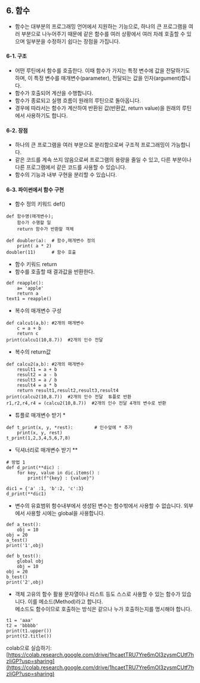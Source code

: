 ## 6. 함수

* 함수는 대부분의 프로그래밍 언어에서 지원하는 기능으로, 하나의 큰 프로그램을 여러 부분으로 나누어주기 때문에 같은 함수를 여러 상황에서 여러 차례 호출할 수 있으며 일부분을 수정하기 쉽다는 장점을 가집니다.  

#### 6-1. 구조 
* 어떤 루틴에서 함수를 호출한다. 이때 함수가 가지는 특정 변수에 값을 전달하기도 하며, 이 특정 변수를 매개변수(parameter), 전달되는 값을 인자(argument)합니다.
* 함수가 호출되어 계산을 수행합니다.
* 함수가 종료되고 실행 흐름이 원래의 루틴으로 돌아옵니다.
*  경우에 따라서는 함수가 계산하여 반환된 값(반환값, return value)을 원래의 루틴에서 사용하기도 합니다. 
#### 6-2. 장점 
* 하나의 큰 프로그램을 여러 부분으로 분리함으로써 구조적 프로그래밍이 가능합니다.
* 같은 코드를 계속 쓰지 않음으로써 프로그램의 용량을 줄일 수 있고, 다른 부분이나 다른 프로그램에서 같은 코드를 사용할 수 있습니다.
* 함수의 기능과 내부 구현을 분리할 수 있습니다.
#### 6-3. 파이썬에서 함수 구현
* 함수 정의 키워드 def()  
```
def 함수명(매개변수);
    함수가 수행할 일
    return 함수가 반환할 객체
```
```
def doubler(a):  # 함수,매개변수 정의
    print( a * 2)
doubler(11)      # 함수 호출
```
* 함수 키워드 return 
* 함수를 호출할 때 결과값을 반환한다.
            
```
def reapple():
    a= 'apple'
    return a
text1 = reapple()

```
* 복수의 매개변수 구성 
```
def calcu1(a,b): #2개의 매개변수
    c = a + b 
    return c
print(calcu1(10,8.7))  #2개의 인수 전달     
```
* 복수의 return값
```
def calcu2(a,b): #2개의 매개변수
    result1 = a + b 
    result2 = a - b 
    result3 = a / b 
    result4 = a * b 
    return result1,result2,result3,result4
print(calcu2(10,8.7))  #2개의 인수 전달  튜플로 반환   
r1,r2,r4,r4 = (calcu2(10,8.7))  #2개의 인수 전달 4개의 변수로 반환  
```
* 튜플로 매개변수 받기 *
```
def t_print(x, y, *rest):        # 인수앞에 * 추가
    print(x, y, rest)
t_print(1,2,3,4,5,6,7,8)
```
* 딕셔너리로 매개변수 받기 **
```
# 방법 1
def d_print(**dic) :
    for key, value in dic.items() :
        print(f"{key} : {value}")

dic1 = {'a' :1, 'b':2, 'c':3}
d_print(**dic1)
```
* 변수의 유효범위
       함수내부에서 생성된 변수는 함수밖에서 사용할 수 없습니다.
       외부에서 사용할 시에는 global을 사용합니다.
```
def a_test():
    obj = 10
obj = 20
a_test()
print('1',obj)

def b_test():
    global obj
    obj = 10
obj = 20
b_test()
print('2',obj)

```
* 객체 고유의 함수 활용
       문자열이나 리스트 등도 스스로 사용할 수 있는 함수가 있습니다.
       이를 메소드(Method)라고 합니다.  
       메소드도 함수이므로 호출하는 방식은 같으나 누가 호출하는지를 명시해야 합니다.
```
t1 = 'aaa'
t2 = 'bbbbb'
print(t1.upper())
print(t2.title())
```
colab으로 실습하기: [https://colab.research.google.com/drive/1hcaetTRU7Yre6mOI3zysmCUtf7hzIiGP?usp=sharing](https://colab.research.google.com/drive/1hcaetTRU7Yre6mOI3zysmCUtf7hzIiGP?usp=sharing)


